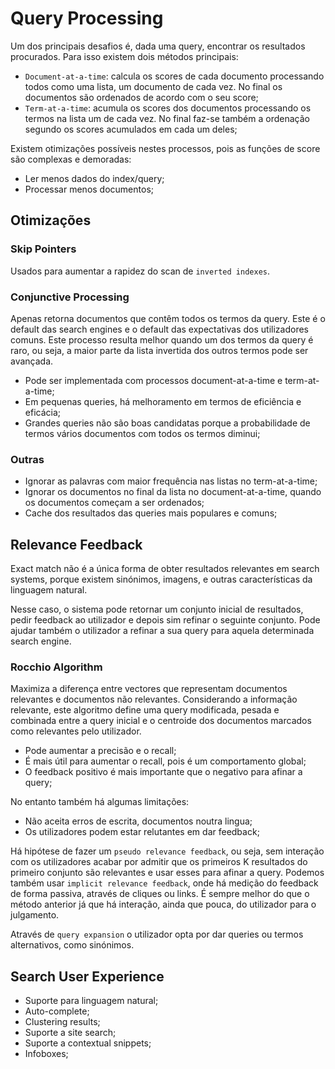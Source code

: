 # Query Processing

Um dos principais desafios é, dada uma query, encontrar os resultados procurados. Para isso existem dois métodos principais:

- `Document-at-a-time`: calcula os scores de cada documento processando todos como uma lista, um documento de cada vez. No final os documentos são ordenados de acordo com o seu score;
- `Term-at-a-time`: acumula os scores dos documentos processando os termos na lista um de cada vez. No final faz-se também a ordenação segundo os scores acumulados em cada um deles;

Existem otimizações possíveis nestes processos, pois as funções de score são complexas e demoradas:

- Ler menos dados do index/query;
- Processar menos documentos;

## Otimizações

### Skip Pointers

Usados para aumentar a rapidez do scan de `inverted indexes`.

### Conjunctive Processing

Apenas retorna documentos que contêm todos os termos da query. Este é o default das search engines e o default das expectativas dos utilizadores comuns. Este processo resulta melhor quando um dos termos da query é raro, ou seja, a maior parte da lista invertida dos outros termos pode ser avançada.

- Pode ser implementada com processos document-at-a-time e term-at-a-time;
- Em pequenas queries, há melhoramento em termos de eficiência e eficácia;
- Grandes queries não são boas candidatas porque a probabilidade de termos vários documentos com todos os termos diminui;

### Outras

- Ignorar as palavras com maior frequência nas listas no term-at-a-time;
- Ignorar os documentos no final da lista no document-at-a-time, quando os documentos começam a ser ordenados;
- Cache dos resultados das queries mais populares e comuns;

## Relevance Feedback

Exact match não é a única forma de obter resultados relevantes em search systems, porque existem sinónimos, imagens, e outras características da linguagem natural.

Nesse caso, o sistema pode retornar um conjunto inicial de resultados, pedir feedback ao utilizador e depois sim refinar o seguinte conjunto. Pode ajudar também o utilizador a refinar a sua query para aquela determinada search engine.

### Rocchio Algorithm

Maximiza a diferença entre vectores que representam documentos relevantes e documentos não relevantes. Considerando a informação relevante, este algoritmo define uma query modificada, pesada e combinada entre a query inicial e o centroide dos documentos marcados como relevantes pelo utilizador.

- Pode aumentar a precisão e o recall;
- É mais útil para aumentar o recall, pois é um comportamento global;
- O feedback positivo é mais importante que o negativo para afinar a query;

No entanto também há algumas limitações:

- Não aceita erros de escrita, documentos noutra lingua;
- Os utilizadores podem estar relutantes em dar feedback;

Há hipótese de fazer um `pseudo relevance feedback`, ou seja, sem interação com os utilizadores acabar por admitir que os primeiros K resultados do primeiro conjunto são relevantes e usar esses para afinar a query. Podemos também usar `implicit relevance feedback`, onde há medição do feedback de forma passiva, através de cliques ou links. É sempre melhor do que o método anterior já que há interação, ainda que pouca, do utilizador para o julgamento.

Através de `query expansion` o utilizador opta por dar queries ou termos alternativos, como sinónimos. 

## Search User Experience

- Suporte para linguagem natural;
- Auto-complete;
- Clustering results;
- Suporte a site search;
- Suporte a contextual snippets;
- Infoboxes;